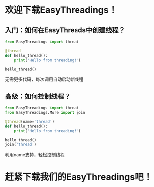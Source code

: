 # 欢迎下载EasyThreadings！
## 入门：如何在EasyThreads中创建线程？
```python
from EasyThreadings import thread

@thread
def hello_thread():
    print('Hello from threading!')

hello_thread()
```
无需更多代码，每次调用自动启动新线程
## 高级：如何控制线程？
```python
from EasyThreadings import thread
from EasyThreadings.More import join

@thread(name='thread')
def hello_thread():
    print('Hello from threading!')

hello_thread()
join('thread')
```
利用name支持，轻松控制线程
# 赶紧下载我们的EasyThreadings吧！
